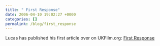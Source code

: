 ```yaml
---
title: " First Response"
date: 2006-04-10 19:02:27 +0000
categories: []
permalink: /blog/first_response
---
```

Lucas has published his first article over on UKFilm.org: [First
Response](http://ukfilm.org/features/first-response)

